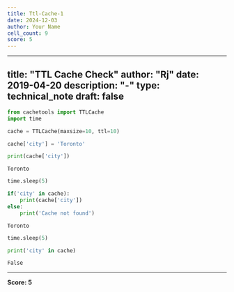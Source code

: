 ```yaml
---
title: Ttl-Cache-1
date: 2024-12-03
author: Your Name
cell_count: 9
score: 5
---
```


---
title: "TTL Cache Check"
author: "Rj"
date: 2019-04-20
description: "-"
type: technical_note
draft: false
---

```python
from cachetools import TTLCache 
import time
```


```python
cache = TTLCache(maxsize=10, ttl=10)
```


```python
cache['city'] = 'Toronto'
```


```python
print(cache['city'])
```

    Toronto



```python
time.sleep(5)
```


```python
if('city' in cache):
    print(cache['city'])
else:
    print('Cache not found')
```

    Toronto



```python
time.sleep(5)
```


```python
print('city' in cache)
```

    False



---
**Score: 5**